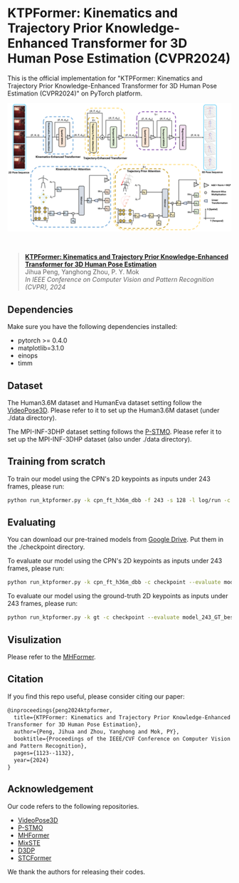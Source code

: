 # KTPFormer: Kinematics and Trajectory Prior Knowledge-Enhanced Transformer for 3D Human Pose Estimation (CVPR2024)
This is the official implementation for "KTPFormer: Kinematics and Trajectory Prior Knowledge-Enhanced Transformer for 3D Human Pose Estimation (CVPR2024)" on PyTorch platform.


<p align="center"><img src="network.png", width="700" alt="" /></p>
<p align="center"><img src="Drama3.gif", width="600" alt="" /></p>



> [**KTPFormer: Kinematics and Trajectory Prior Knowledge-Enhanced Transformer for 3D Human Pose Estimation**](https://openaccess.thecvf.com/content/CVPR2024/papers/Peng_KTPFormer_Kinematics_and_Trajectory_Prior_Knowledge-Enhanced_Transformer_for_3D_Human_CVPR_2024_paper.pdf)         
> Jihua Peng, Yanghong Zhou, P. Y. Mok        
> *In IEEE Conference on Computer Vision and Pattern Recognition (CVPR), 2024*


## Dependencies

Make sure you have the following dependencies installed:

* pytorch >= 0.4.0
* matplotlib=3.1.0
* einops
* timm


## Dataset

The Human3.6M dataset and HumanEva dataset setting follow the [VideoPose3D](https://github.com/facebookresearch/VideoPose3D).
Please refer to it to set up the Human3.6M dataset (under ./data directory).

The MPI-INF-3DHP dataset setting follows the [P-STMO](https://github.com/paTRICK-swk/P-STMO).
Please refer it to set up the MPI-INF-3DHP dataset (also under ./data directory).


## Training from scratch

To train our model using the CPN's 2D keypoints as inputs under 243 frames, please run:

```bash
python run_ktpformer.py -k cpn_ft_h36m_dbb -f 243 -s 128 -l log/run -c checkpoint
```


## Evaluating

You can download our pre-trained models from [Google Drive](https://drive.google.com/drive/u/0/folders/1Dpaj3IGxFR90ubrN4TMQ8vijQ7RCReeq). Put them in the ./checkpoint directory.

To evaluate our model using the CPN's 2D keypoints as inputs under 243 frames, please run:

```bash
python run_ktpformer.py -k cpn_ft_h36m_dbb -c checkpoint --evaluate model_243_CPN_best_epoch.bin -f 243
```

To evaluate our model using the ground-truth 2D keypoints as inputs under 243 frames, please run:

```bash
python run_ktpformer.py -k gt -c checkpoint --evaluate model_243_GT_best_epoch.bin -f 243
```

## Visulization

Please refer to the [MHFormer](https://github.com/Vegetebird/MHFormer).


## Citation

If you find this repo useful, please consider citing our paper:

```
@inproceedings{peng2024ktpformer,
  title={KTPFormer: Kinematics and Trajectory Prior Knowledge-Enhanced Transformer for 3D Human Pose Estimation},
  author={Peng, Jihua and Zhou, Yanghong and Mok, PY},
  booktitle={Proceedings of the IEEE/CVF Conference on Computer Vision and Pattern Recognition},
  pages={1123--1132},
  year={2024}
}
```

## Acknowledgement
Our code refers to the following repositories.

* [VideoPose3D](https://github.com/facebookresearch/VideoPose3D)
* [P-STMO](https://github.com/paTRICK-swk/P-STMO/tree/main)
* [MHFormer](https://github.com/Vegetebird/MHFormer)
* [MixSTE](https://github.com/JinluZhang1126/MixSTE)
* [D3DP](https://github.com/paTRICK-swk/D3DP)
* [STCFormer](https://github.com/zhenhuat/STCFormer)

We thank the authors for releasing their codes.




